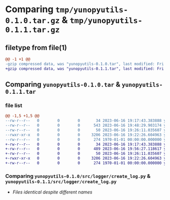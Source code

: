 # Comparing `tmp/yunopyutils-0.1.0.tar.gz` & `tmp/yunopyutils-0.1.1.tar.gz`

## filetype from file(1)

```diff
@@ -1 +1 @@
-gzip compressed data, was "yunopyutils-0.1.0.tar", last modified: Fri Jun 16 19:48:29 2023, max compression
+gzip compressed data, was "yunopyutils-0.1.1.tar", last modified: Fri Jun 16 19:56:27 2023, max compression
```

## Comparing `yunopyutils-0.1.0.tar` & `yunopyutils-0.1.1.tar`

### file list

```diff
@@ -1,5 +1,5 @@
--rw-r--r--   0        0        0       34 2023-06-16 19:17:43.383888 yunopyutils-0.1.0/README.md
--rw-r--r--   0        0        0      543 2023-06-16 19:48:29.903174 yunopyutils-0.1.0/pyproject.toml
--rw-r--r--   0        0        0       50 2023-06-16 19:26:11.035607 yunopyutils-0.1.0/src/logger/__init__.py
--rwxr-xr-x   0        0        0     3206 2023-06-16 19:22:26.604963 yunopyutils-0.1.0/src/logger/create_log.py
--rw-r--r--   0        0        0      274 1970-01-01 00:00:00.000000 yunopyutils-0.1.0/PKG-INFO
+-rw-r--r--   0        0        0       34 2023-06-16 19:17:43.383888 yunopyutils-0.1.1/README.md
+-rw-r--r--   0        0        0      489 2023-06-16 19:56:27.118617 yunopyutils-0.1.1/pyproject.toml
+-rw-r--r--   0        0        0       50 2023-06-16 19:26:11.035607 yunopyutils-0.1.1/src/logger/__init__.py
+-rwxr-xr-x   0        0        0     3206 2023-06-16 19:22:26.604963 yunopyutils-0.1.1/src/logger/create_log.py
+-rw-r--r--   0        0        0      274 1970-01-01 00:00:00.000000 yunopyutils-0.1.1/PKG-INFO
```

### Comparing `yunopyutils-0.1.0/src/logger/create_log.py` & `yunopyutils-0.1.1/src/logger/create_log.py`

 * *Files identical despite different names*

